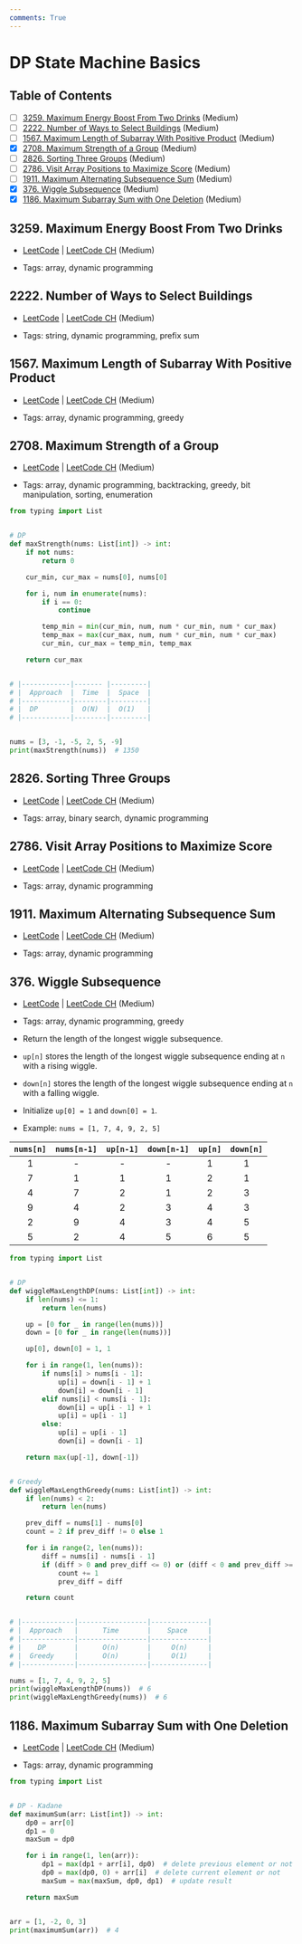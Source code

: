 ```yaml
---
comments: True
---
```


# DP State Machine Basics

## Table of Contents

- [ ] [3259. Maximum Energy Boost From Two Drinks](https://leetcode.cn/problems/maximum-energy-boost-from-two-drinks/) (Medium)
- [ ] [2222. Number of Ways to Select Buildings](https://leetcode.cn/problems/number-of-ways-to-select-buildings/) (Medium)
- [ ] [1567. Maximum Length of Subarray With Positive Product](https://leetcode.cn/problems/maximum-length-of-subarray-with-positive-product/) (Medium)
- [x] [2708. Maximum Strength of a Group](https://leetcode.cn/problems/maximum-strength-of-a-group/) (Medium)
- [ ] [2826. Sorting Three Groups](https://leetcode.cn/problems/sorting-three-groups/) (Medium)
- [ ] [2786. Visit Array Positions to Maximize Score](https://leetcode.cn/problems/visit-array-positions-to-maximize-score/) (Medium)
- [ ] [1911. Maximum Alternating Subsequence Sum](https://leetcode.cn/problems/maximum-alternating-subsequence-sum/) (Medium)
- [x] [376. Wiggle Subsequence](https://leetcode.cn/problems/wiggle-subsequence/) (Medium)
- [x] [1186. Maximum Subarray Sum with One Deletion](https://leetcode.cn/problems/maximum-subarray-sum-with-one-deletion/) (Medium)

## 3259. Maximum Energy Boost From Two Drinks

-   [LeetCode](https://leetcode.com/problems/maximum-energy-boost-from-two-drinks/) | [LeetCode CH](https://leetcode.cn/problems/maximum-energy-boost-from-two-drinks/) (Medium)

-   Tags: array, dynamic programming

## 2222. Number of Ways to Select Buildings

-   [LeetCode](https://leetcode.com/problems/number-of-ways-to-select-buildings/) | [LeetCode CH](https://leetcode.cn/problems/number-of-ways-to-select-buildings/) (Medium)

-   Tags: string, dynamic programming, prefix sum

## 1567. Maximum Length of Subarray With Positive Product

-   [LeetCode](https://leetcode.com/problems/maximum-length-of-subarray-with-positive-product/) | [LeetCode CH](https://leetcode.cn/problems/maximum-length-of-subarray-with-positive-product/) (Medium)

-   Tags: array, dynamic programming, greedy

## 2708. Maximum Strength of a Group

-   [LeetCode](https://leetcode.com/problems/maximum-strength-of-a-group/) | [LeetCode CH](https://leetcode.cn/problems/maximum-strength-of-a-group/) (Medium)

-   Tags: array, dynamic programming, backtracking, greedy, bit manipulation, sorting, enumeration

```python title="2708. Maximum Strength of a Group - Python Solution"
from typing import List


# DP
def maxStrength(nums: List[int]) -> int:
    if not nums:
        return 0

    cur_min, cur_max = nums[0], nums[0]

    for i, num in enumerate(nums):
        if i == 0:
            continue

        temp_min = min(cur_min, num, num * cur_min, num * cur_max)
        temp_max = max(cur_max, num, num * cur_min, num * cur_max)
        cur_min, cur_max = temp_min, temp_max

    return cur_max


# |------------|------- |---------|
# |  Approach  |  Time  |  Space  |
# |------------|--------|---------|
# |  DP        |  O(N)  |  O(1)   |
# |------------|--------|---------|


nums = [3, -1, -5, 2, 5, -9]
print(maxStrength(nums))  # 1350

```

## 2826. Sorting Three Groups

-   [LeetCode](https://leetcode.com/problems/sorting-three-groups/) | [LeetCode CH](https://leetcode.cn/problems/sorting-three-groups/) (Medium)

-   Tags: array, binary search, dynamic programming

## 2786. Visit Array Positions to Maximize Score

-   [LeetCode](https://leetcode.com/problems/visit-array-positions-to-maximize-score/) | [LeetCode CH](https://leetcode.cn/problems/visit-array-positions-to-maximize-score/) (Medium)

-   Tags: array, dynamic programming

## 1911. Maximum Alternating Subsequence Sum

-   [LeetCode](https://leetcode.com/problems/maximum-alternating-subsequence-sum/) | [LeetCode CH](https://leetcode.cn/problems/maximum-alternating-subsequence-sum/) (Medium)

-   Tags: array, dynamic programming

## 376. Wiggle Subsequence

-   [LeetCode](https://leetcode.com/problems/wiggle-subsequence/) | [LeetCode CH](https://leetcode.cn/problems/wiggle-subsequence/) (Medium)

-   Tags: array, dynamic programming, greedy
-   Return the length of the longest wiggle subsequence.
-   `up[n]` stores the length of the longest wiggle subsequence ending at `n` with a rising wiggle.
-   `down[n]` stores the length of the longest wiggle subsequence ending at `n` with a falling wiggle.
-   Initialize `up[0] = 1` and `down[0] = 1`.
-   Example: `nums = [1, 7, 4, 9, 2, 5]`

| `nums[n]` | `nums[n-1]` | `up[n-1]` | `down[n-1]` | `up[n]` | `down[n]` |
| :-------: | :---------: | :-------: | :---------: | :-----: | :-------: |
|     1     |      -      |     -     |      -      |    1    |     1     |
|     7     |      1      |     1     |      1      |    2    |     1     |
|     4     |      7      |     2     |      1      |    2    |     3     |
|     9     |      4      |     2     |      3      |    4    |     3     |
|     2     |      9      |     4     |      3      |    4    |     5     |
|     5     |      2      |     4     |      5      |    6    |     5     |

```python title="376. Wiggle Subsequence - Python Solution"
from typing import List


# DP
def wiggleMaxLengthDP(nums: List[int]) -> int:
    if len(nums) <= 1:
        return len(nums)

    up = [0 for _ in range(len(nums))]
    down = [0 for _ in range(len(nums))]

    up[0], down[0] = 1, 1

    for i in range(1, len(nums)):
        if nums[i] > nums[i - 1]:
            up[i] = down[i - 1] + 1
            down[i] = down[i - 1]
        elif nums[i] < nums[i - 1]:
            down[i] = up[i - 1] + 1
            up[i] = up[i - 1]
        else:
            up[i] = up[i - 1]
            down[i] = down[i - 1]

    return max(up[-1], down[-1])


# Greedy
def wiggleMaxLengthGreedy(nums: List[int]) -> int:
    if len(nums) < 2:
        return len(nums)

    prev_diff = nums[1] - nums[0]
    count = 2 if prev_diff != 0 else 1

    for i in range(2, len(nums)):
        diff = nums[i] - nums[i - 1]
        if (diff > 0 and prev_diff <= 0) or (diff < 0 and prev_diff >= 0):
            count += 1
            prev_diff = diff

    return count


# |-------------|-----------------|--------------|
# |  Approach   |      Time       |    Space     |
# |-------------|-----------------|--------------|
# |    DP       |      O(n)       |     O(n)     |
# |  Greedy     |      O(n)       |     O(1)     |
# |-------------|-----------------|--------------|

nums = [1, 7, 4, 9, 2, 5]
print(wiggleMaxLengthDP(nums))  # 6
print(wiggleMaxLengthGreedy(nums))  # 6

```

## 1186. Maximum Subarray Sum with One Deletion

-   [LeetCode](https://leetcode.com/problems/maximum-subarray-sum-with-one-deletion/) | [LeetCode CH](https://leetcode.cn/problems/maximum-subarray-sum-with-one-deletion/) (Medium)

-   Tags: array, dynamic programming

```python title="1186. Maximum Subarray Sum with One Deletion - Python Solution"
from typing import List


# DP - Kadane
def maximumSum(arr: List[int]) -> int:
    dp0 = arr[0]
    dp1 = 0
    maxSum = dp0

    for i in range(1, len(arr)):
        dp1 = max(dp1 + arr[i], dp0)  # delete previous element or not
        dp0 = max(dp0, 0) + arr[i]  # delete current element or not
        maxSum = max(maxSum, dp0, dp1)  # update result

    return maxSum


arr = [1, -2, 0, 3]
print(maximumSum(arr))  # 4

```
